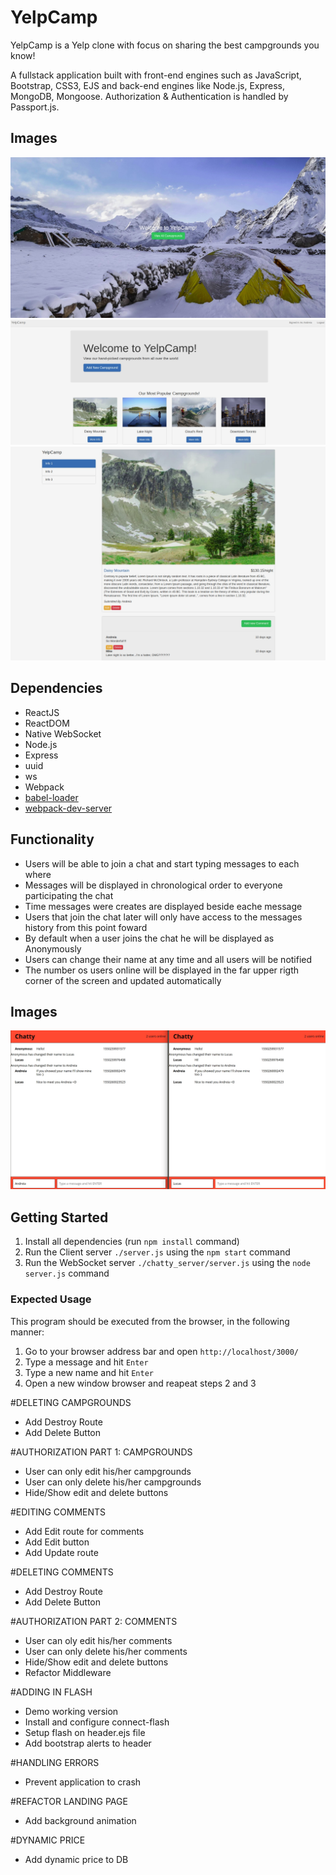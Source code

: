 # YelpCamp

YelpCamp is a Yelp clone with focus on sharing the best campgrounds you know!

A fullstack application built with front-end engines such as JavaScript, Bootstrap, CSS3, EJS and back-end engines like Node.js, Express, MongoDB, Mongoose. Authorization & Authentication is handled by Passport.js.

## Images

!["landing"](https://github.com/PointCodeZero/YelpCamp/blob/master/docs/landing.jpg)
!["main"](https://github.com/PointCodeZero/YelpCamp/blob/master/docs/main.jpg)
!["campground"](https://github.com/PointCodeZero/YelpCamp/blob/master/docs/campground.jpg)

## Dependencies

- ReactJS
- ReactDOM
- Native WebSocket
- Node.js
- Express
- uuid
- ws
- Webpack
- [babel-loader](https://github.com/babel/babel-loader)
- [webpack-dev-server](https://github.com/webpack/webpack-dev-server)

## Functionality

- Users will be able to join a chat and start typing messages to each where
- Messages will be displayed in chronological order to everyone participating the chat
- Time messages were creates are displayed beside eache message
- Users that join the chat later will only have access to the messages history from this point foward
- By default when a user joins the chat he will be displayed as Anonymously
- Users can change their name at any time and all users will be notified
- The number os users online will be displayed in the far upper rigth corner of the screen and updated automatically

## Images

!["Screenshot of chat"](https://github.com/PointCodeZero/Chatty-App/blob/master/docs/chat.jpg?raw=true)

## Getting Started

1. Install all dependencies (run `npm install` command)
2. Run the Client server `./server.js` using the `npm start` command
3. Run the WebSocket server `./chatty_server/server.js` using the `node server.js` command

### Expected Usage

This program should be executed from the browser, in the following manner:

1. Go to your browser address bar and open `http://localhost/3000/`
2. Type a message and hit `Enter`
3. Type a new name and hit `Enter`
4. Open a new window browser and reapeat steps 2 and 3

#DELETING CAMPGROUNDS

- Add Destroy Route
- Add Delete Button

#AUTHORIZATION PART 1: CAMPGROUNDS

- User can only edit his/her campgrounds
- User can only delete his/her campgrounds
- Hide/Show edit and delete buttons

#EDITING COMMENTS

- Add Edit route for comments
- Add Edit button
- Add Update route

#DELETING COMMENTS

- Add Destroy Route
- Add Delete Button

#AUTHORIZATION PART 2: COMMENTS

- User can oly edit his/her comments
- User can only delete his/her comments
- Hide/Show edit and delete buttons
- Refactor Middleware

#ADDING IN FLASH

- Demo working version
- Install and configure connect-flash
- Setup flash on header.ejs file
- Add bootstrap alerts to header

#HANDLING ERRORS

- Prevent application to crash

#REFACTOR LANDING PAGE

- Add background animation

#DYNAMIC PRICE

- Add dynamic price to DB
